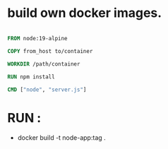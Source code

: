 # build own docker images.
```Dockerfile
 
FROM node:19-alpine

COPY from_host to/container

WORKDIR /path/container
 
RUN npm install

CMD ["node", "server.js"]

```

# RUN :
- docker build -t node-app:tag .